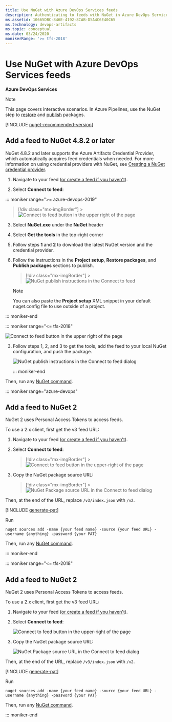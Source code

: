 ```yaml
---
title: Use NuGet with Azure DevOps Services feeds
description: Authenticating to feeds with NuGet in Azure DevOps Services
ms.assetid: 10665DBC-846E-4192-8CAB-D5A4C6E40C65
ms.technology: devops-artifacts
ms.topic: conceptual
ms.date: 03/24/2020
monikerRange: '>= tfs-2018'
---
```


# Use NuGet with Azure DevOps Services feeds

**Azure DevOps Services**

> [!NOTE]
> This page covers interactive scenarios. In Azure Pipelines, use the NuGet step to [restore](/azure/devops/pipelines/packages/nuget-restore) and [publish](/azure/devops/pipelines/artifacts/nuget) packages.

[!INCLUDE [nuget-recommended-version](../includes/nuget/nuget-recommended-version.md)]

## Add a feed to NuGet 4.8.2 or later

NuGet 4.8.2 and later supports the Azure Artifacts Credential Provider, which automatically acquires feed credentials when needed. For more information on using credential providers with NuGet, see [Creating a NuGet credential provider](/nuget/reference/extensibility/nuget-exe-credential-providers#creating-a-nugetexe-credential-provider).

1.  Navigate to your feed ([or create a feed if you haven't](../feeds/create-feed.md)).

2.  Select **Connect to feed**:

::: moniker range=">= azure-devops-2019"

> [!div class="mx-imgBorder"] > ![Connect to feed button in the upper right of the page](../media/connect-to-feed-azure-devops-newnav.png)

3.  Select **NuGet.exe** under the **NuGet** header

4.  Select **Get the tools** in the top-right corner

5.  Follow steps **1** and **2** to download the latest NuGet version and the credential provider.

6.  Follow the instructions in the **Project setup**, **Restore packages**, and **Publish packages** sections to publish.

    > [!div class="mx-imgBorder"] > ![NuGet publish instructions in the Connect to feed](../media/nuget-azure-devops-newnav.png)

    > [!NOTE]
    > You can also paste the **Project setup** XML snippet in your default nuget.config file to use outside of a project.

::: moniker-end

::: moniker range="<= tfs-2018"

![Connect to feed button in the upper right of the page](../media/connect-to-feed.png)

3.  Follow steps 1, 2, and 3 to get the tools, add the feed to your local NuGet configuration, and push the package.

    ![NuGet publish instructions in the Connect to feed dialog](../media/nugeturl.png)

    ::: moniker-end

Then, run any [NuGet command](/nuget/tools/nuget-exe-cli-reference).

::: moniker range="azure-devops"

## Add a feed to NuGet 2

NuGet 2 uses Personal Access Tokens to access feeds.

To use a 2.x client, first get the v3 feed URL:

1.  Navigate to your feed ([or create a feed if you haven't](../feeds/create-feed.md)).

2.  Select **Connect to feed**:

    > [!div class="mx-imgBorder"] > ![Connect to feed button in the upper-right of the page](../media/connect-to-feed-azure-devops-newnav.png)

3.  Copy the NuGet package source URL:

    > [!div class="mx-imgBorder"] > ![NuGet Package source URL in the Connect to feed dialog](../media/nuget-consume-url-azure-devops-newnav.png)

Then, at the end of the URL, replace `/v3/index.json` with `/v2`.

[!INCLUDE [generate-pat](../includes/generate-pat.md)]

Run

```Command
nuget sources add -name {your feed name} -source {your feed URL} -username {anything} -password {your PAT}
```

Then, run any [NuGet command](/nuget/tools/nuget-exe-cli-reference).

::: moniker-end

::: moniker range="<= tfs-2018"

## Add a feed to NuGet 2

NuGet 2 uses Personal Access Tokens to access feeds.

To use a 2.x client, first get the v3 feed URL:

1.  Navigate to your feed ([or create a feed if you haven't](../feeds/create-feed.md)).

2.  Select **Connect to feed**:

    ![Connect to feed button in the upper-right of the page](../media/connect-to-feed.png)

3.  Copy the NuGet package source URL:

    ![NuGet Package source URL in the Connect to feed dialog](../media/nuget-consume-url.png)

Then, at the end of the URL, replace `/v3/index.json` with `/v2`.

[!INCLUDE [generate-pat](../includes/generate-pat.md)]

Run

```Command
nuget sources add -name {your feed name} -source {your feed URL} -username {anything} -password {your PAT}
```

Then, run any [NuGet command](/nuget/tools/nuget-exe-cli-reference).

::: moniker-end
